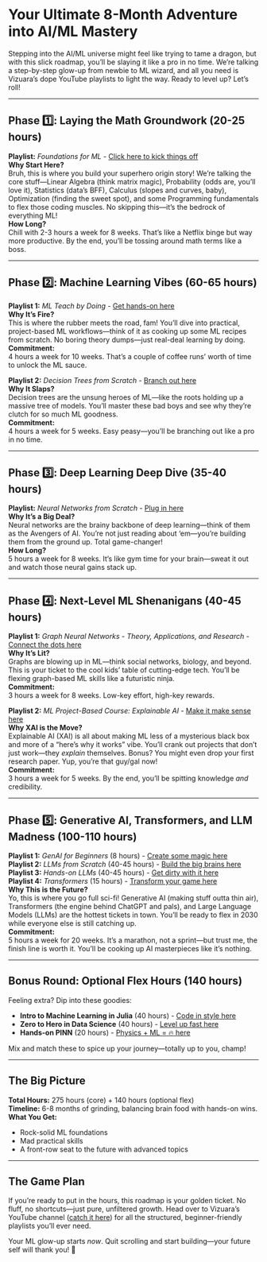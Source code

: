 # Your Ultimate 8-Month Adventure into AI/ML Mastery  

Stepping into the AI/ML universe might feel like trying to tame a dragon, but with this slick roadmap, you’ll be slaying it like a pro in no time. We’re talking a step-by-step glow-up from newbie to ML wizard, and all you need is Vizuara’s dope YouTube playlists to light the way. Ready to level up? Let’s roll!

---

## Phase 1️⃣: Laying the Math Groundwork (20-25 hours)  
**Playlist:** *Foundations for ML* - [Click here to kick things off](https://www.youtube.com/playlist?list=PLPTV0NXA_ZSiLI0ZfZYbHM2FPHKIuMW6K)  
**Why Start Here?**  
Bruh, this is where you build your superhero origin story! We’re talking the core stuff—Linear Algebra (think matrix magic), Probability (odds are, you’ll love it), Statistics (data’s BFF), Calculus (slopes and curves, baby), Optimization (finding the sweet spot), and some Programming fundamentals to flex those coding muscles. No skipping this—it’s the bedrock of everything ML!  
**How Long?**  
Chill with 2-3 hours a week for 8 weeks. That’s like a Netflix binge but way more productive. By the end, you’ll be tossing around math terms like a boss.

---

## Phase 2️⃣: Machine Learning Vibes (60-65 hours)  
**Playlist 1:** *ML Teach by Doing* - [Get hands-on here](https://www.youtube.com/playlist?list=PLPTV0NXA_ZSi-nLQ4XV2Mds8Z7bihK68L)  
**Why It’s Fire?**  
This is where the rubber meets the road, fam! You’ll dive into practical, project-based ML workflows—think of it as cooking up some ML recipes from scratch. No boring theory dumps—just real-deal learning by doing.  
**Commitment:**  
4 hours a week for 10 weeks. That’s a couple of coffee runs’ worth of time to unlock the ML sauce.  

**Playlist 2:** *Decision Trees from Scratch* - [Branch out here](https://www.youtube.com/playlist?list=PLPTV0NXA_ZSjXY1XnEmtyHN5do21KCgJR)  
**Why It Slaps?**  
Decision trees are the unsung heroes of ML—like the roots holding up a massive tree of models. You’ll master these bad boys and see why they’re clutch for so much ML goodness.  
**Commitment:**  
4 hours a week for 5 weeks. Easy peasy—you’ll be branching out like a pro in no time.

---

## Phase 3️⃣: Deep Learning Deep Dive (35-40 hours)  
**Playlist:** *Neural Networks from Scratch* - [Plug in here](https://www.youtube.com/playlist?list=PLPTV0NXA_ZSj6tNyn_UadmUeU3Q3oR-hu)  
**Why It’s a Big Deal?**  
Neural networks are the brainy backbone of deep learning—think of them as the Avengers of AI. You’re not just reading about ‘em—you’re building them from the ground up. Total game-changer!  
**How Long?**  
5 hours a week for 8 weeks. It’s like gym time for your brain—sweat it out and watch those neural gains stack up.

---

## Phase 4️⃣: Next-Level ML Shenanigans (40-45 hours)  
**Playlist 1:** *Graph Neural Networks - Theory, Applications, and Research* - [Connect the dots here](https://www.youtube.com/playlist?list=PLPTV0NXA_ZSg4Pimkso0nHxwYMB6IGX7l)  
**Why It’s Lit?**  
Graphs are blowing up in ML—think social networks, biology, and beyond. This is your ticket to the cool kids’ table of cutting-edge tech. You’ll be flexing graph-based ML skills like a futuristic ninja.  
**Commitment:**  
3 hours a week for 8 weeks. Low-key effort, high-key rewards.  

**Playlist 2:** *ML Project-Based Course: Explainable AI* - [Make it make sense here](https://www.youtube.com/playlist?list=PLPTV0NXA_ZShaln9GfiHO_c0HzOSqLOGv)  
**Why XAI is the Move?**  
Explainable AI (XAI) is all about making ML less of a mysterious black box and more of a “here’s why it works” vibe. You’ll crank out projects that don’t just work—they *explain* themselves. Bonus? You might even drop your first research paper. Yup, you’re that guy/gal now!  
**Commitment:**  
3 hours a week for 5 weeks. By the end, you’ll be spitting knowledge *and* credibility.

---

## Phase 5️⃣: Generative AI, Transformers, and LLM Madness (100-110 hours)  
**Playlist 1:** *GenAI for Beginners* (8 hours) - [Create some magic here](https://www.youtube.com/playlist?list=PLPTV0NXA_ZSh_HfFtLf5p8hPAW8a7Tr2a)  
**Playlist 2:** *LLMs from Scratch* (40-45 hours) - [Build the big brains here](https://www.youtube.com/playlist?list=PLPTV0NXA_ZSgsLAr8YCgCwhPIJNNtexWu)  
**Playlist 3:** *Hands-on LLMs* (40-45 hours) - [Get dirty with it here](https://www.youtube.com/playlist?list=PLPTV0NXA_ZShwsiq5QdMwED8i5gg5qEGA)  
**Playlist 4:** *Transformers* (15 hours) - [Transform your game here](https://www.youtube.com/playlist?list=PLPTV0NXA_ZSjs5Dz7FfPCzV3BKC7CtJU1)  
**Why This is the Future?**  
Yo, this is where you go full sci-fi! Generative AI (making stuff outta thin air), Transformers (the engine behind ChatGPT and pals), and Large Language Models (LLMs) are the hottest tickets in town. You’ll be ready to flex in 2030 while everyone else is still catching up.  
**Commitment:**  
5 hours a week for 20 weeks. It’s a marathon, not a sprint—but trust me, the finish line is worth it. You’ll be cooking up AI masterpieces like it’s nothing.

---

## Bonus Round: Optional Flex Hours (140 hours)  
Feeling extra? Dip into these goodies:  
- **Intro to Machine Learning in Julia** (40 hours) - [Code in style here](https://www.youtube.com/playlist?list=PLPTV0NXA_ZSigo2LoYS6aoKDkKNi6E4HY)  
- **Zero to Hero in Data Science** (40 hours) - [Level up fast here](https://www.youtube.com/playlist?list=PLPTV0NXA_ZShO5Sv5eEFbqqQlIc9kZEPK)  
- **Hands-on PINN** (20 hours) - [Physics + ML = 🔥 here](https://www.youtube.com/playlist?list=PLPTV0NXA_ZSj77lsQiqppdTqOGCtK8OMA)
  
Mix and match these to spice up your journey—totally up to you, champ!

---

## The Big Picture  
**Total Hours:** 275 hours (core) + 140 hours (optional flex)  
**Timeline:** 6-8 months of grinding, balancing brain food with hands-on wins.  
**What You Get:**  
- Rock-solid ML foundations  
- Mad practical skills  
- A front-row seat to the future with advanced topics  

---

## The Game Plan  
If you’re ready to put in the hours, this roadmap is your golden ticket. No fluff, no shortcuts—just pure, unfiltered growth. Head over to Vizuara’s YouTube channel ([catch it here](https://lnkd.in/g455AJVw)) for all the structured, beginner-friendly playlists you’ll ever need.  

Your ML glow-up starts *now*. Quit scrolling and start building—your future self will thank you! 🚀
